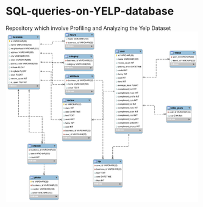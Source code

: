 # SQL-queries-on-YELP-database
Repository which involve Profiling and Analyzing the Yelp Dataset
![Test Image 1](https://github.com/udaysrinu/SQL-queries-on-YELP-database/blob/master/yelp%20dataset.png)

